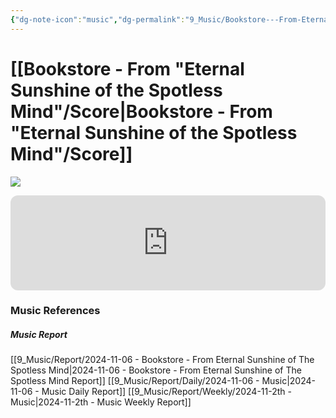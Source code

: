 ```yaml
---
{"dg-note-icon":"music","dg-permalink":"9_Music/Bookstore---From-Eternal-Sunshine-of-The-Spotless-Mind","created-date":"2024-11-06 11:08:09 pm","date":"2024-11-06","type":"music","tags":["music"],"aliases":null,"title":"Bookstore - From Eternal Sunshine of The Spotless Mind","music-url":"https://open.spotify.com/track/3hQ7B0LdBp1ETFr0bvr3i5","album":"Eternal Sunshine Of The Spotless Mind","album-release-date":"2004-01-01","album-url":"https://open.spotify.com/album/5yOO5ZvqDZx5Sr8jOGtWRR","cover":"![Eternal Sunshine Of The Spotless Mind](https://i.scdn.co/image/ab67616d00001e025eb9cb335bcd4b42afdb87e5)","cover-url":"https://i.scdn.co/image/ab67616d00001e025eb9cb335bcd4b42afdb87e5","artists":"Jon Brion","added-at":"Wed Nov 06 2024 - 오후 11:08:11","rating":"⭐⭐⭐⭐⭐⭐⭐⭐⭐","dg-publish":true,"permalink":"/9_Music/Bookstore---From-Eternal-Sunshine-of-The-Spotless-Mind/","dgPassFrontmatter":true,"noteIcon":"music"}
---
```


# [[Bookstore - From "Eternal Sunshine of the Spotless Mind"/Score\|Bookstore - From "Eternal Sunshine of the Spotless Mind"/Score]]
![](https://i.scdn.co/image/ab67616d00001e025eb9cb335bcd4b42afdb87e5)


<div class="container-root"><span></span></div><div><div class="container-root"><iframe style="border-radius:12px" src="https://open.spotify.com/embed/track/3hQ7B0LdBp1ETFr0bvr3i5?utm_source=generator" width="100%" height="152" frameborder="0" allowfullscreen="" allow="autoplay; clipboard-write; encrypted-media; fullscreen; picture-in-picture" loading="lazy"></iframe></div></div>











### Music References
##### Music Report
[[9_Music/Report/2024-11-06 - Bookstore - From Eternal Sunshine of The Spotless Mind\|2024-11-06 - Bookstore - From Eternal Sunshine of The Spotless Mind Report]]
[[9_Music/Report/Daily/2024-11-06 - Music\|2024-11-06 - Music Daily Report]]
[[9_Music/Report/Weekly/2024-11-2th - Music\|2024-11-2th - Music Weekly Report]]





